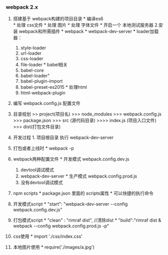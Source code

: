 ### webpack 2.x

  1. 搭建基于 webpack构建的项目目录
    * 编译es6  
    * 处理 css文件
    * 处理 图片
    * 处理 字体文件
    * 开启一个 本地测试服务器
  2.安装 webpack和所需插件
    * webpack
    * webpack-dev-server
    * loader加载器：
      1. style-loader
      2. url-loader
      3. css-loader
      4. file-loader
    * babel相关
      1. babel-core
      2. babel-loader"
      3. babel-plugin-import
      4. babel-preset-es2015
    * 处理html
      1. html-webpack-plugin
  3. 编写 webpack.config.js 配置文件
  4. 目录规划
    >> project(项目名)
    >>> node_modules
    >>> webpack.config.js
    >>> package.json
    >>> src (源代码目录)
    >>>> index.js (项目入口文件)
    >>> dist(打包文件目录)
  5. 开发过程
    1. 项目根目录 执行       webpack-dev-server

  6. 打包或者上线时
    * webpack -p  

  7. webpack两种配置文件
    * 开发模式 webpack.config.dev.js
      1. devtool调试模式
      2. webpack-dev-server
    * 生产模式 webpack.config.prod.js
      1. 没有devtool调试模式
  8. npm scripts
    * package.json 里面的 scripts属性
    * 可以快捷的执行命令
  9. 开发模式script
    *     "start": "webpack-dev-server --config webpack.config.dev.js"
  10. 打包模式script
    * "clean" : "rimraf dist", //清除dist
    *     "build":"rimraf dist & webpack --config webpack.config.prod.js -p"

  11. css使用
    * import './css/index.css'
  12. 本地图片使用
     * require('./images/a.jpg')

